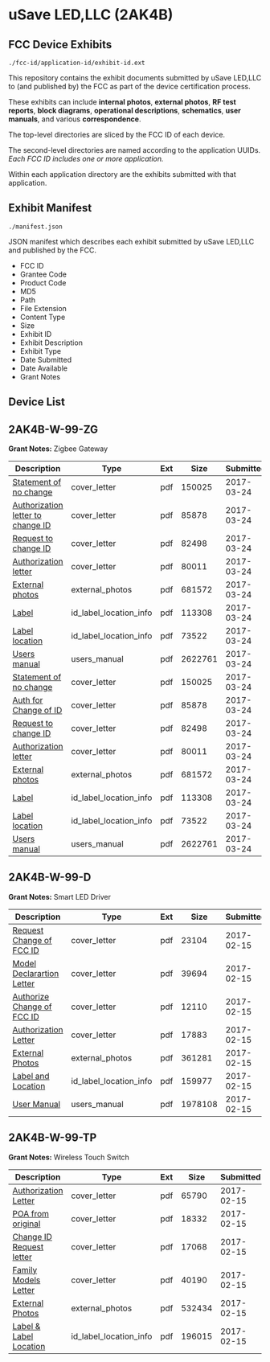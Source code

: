 # uSave LED,LLC (2AK4B)
## FCC Device Exhibits

```
./fcc-id/application-id/exhibit-id.ext
```

This repository contains the exhibit documents submitted by uSave LED,LLC to (and published by) the FCC as part of the device certification process.

These exhibits can include **internal photos**, **external photos**, **RF test reports**, **block diagrams**, **operational descriptions**, **schematics**, **user manuals**, and various **correspondence**.

The top-level directories are sliced by the FCC ID of each device.

The second-level directories are named according to the application UUIDs. *Each FCC ID includes one or more application.*

Within each application directory are the exhibits submitted with that application. 

## Exhibit Manifest

```
./manifest.json
```

JSON manifest which describes each exhibit submitted by uSave LED,LLC and published by the FCC.

- FCC ID
- Grantee Code
- Product Code
- MD5
- Path
- File Extension
- Content Type
- Size
- Exhibit ID
- Exhibit Description
- Exhibit Type
- Date Submitted
- Date Available
- Grant Notes

## Device List
## 2AK4B-W-99-ZG
**Grant Notes:** Zigbee Gateway

| Description | Type | Ext | Size | Submitted | Available |
| ----------- | ---- | --- | ---- | --------- | --------- |
| [Statement of no change](2AK4B-W-99-ZG/e98dc3aa5bd8197f5332f0ce11394ac0/3330914.pdf) | cover_letter | pdf | 150025 | 2017-03-24 | 2017-03-24 |
| [Authorization letter to change ID](2AK4B-W-99-ZG/e98dc3aa5bd8197f5332f0ce11394ac0/3330937.pdf) | cover_letter | pdf | 85878 | 2017-03-24 | 2017-03-24 |
| [Request to change ID](2AK4B-W-99-ZG/e98dc3aa5bd8197f5332f0ce11394ac0/3331134.pdf) | cover_letter | pdf | 82498 | 2017-03-24 | 2017-03-24 |
| [Authorization letter](2AK4B-W-99-ZG/e98dc3aa5bd8197f5332f0ce11394ac0/3331137.pdf) | cover_letter | pdf | 80011 | 2017-03-24 | 2017-03-24 |
| [External photos](2AK4B-W-99-ZG/e98dc3aa5bd8197f5332f0ce11394ac0/3330860.pdf) | external_photos | pdf | 681572 | 2017-03-24 | 2017-03-24 |
| [Label](2AK4B-W-99-ZG/e98dc3aa5bd8197f5332f0ce11394ac0/3331135.pdf) | id_label_location_info | pdf | 113308 | 2017-03-24 | 2017-03-24 |
| [Label location](2AK4B-W-99-ZG/e98dc3aa5bd8197f5332f0ce11394ac0/3331136.pdf) | id_label_location_info | pdf | 73522 | 2017-03-24 | 2017-03-24 |
| [Users manual](2AK4B-W-99-ZG/e98dc3aa5bd8197f5332f0ce11394ac0/3330952.pdf) | users_manual | pdf | 2622761 | 2017-03-24 | 2017-03-24 |
| [Statement of no change](2AK4B-W-99-ZG/8470ae8aa486ad28608f4b04e00e6163/3330914.pdf) | cover_letter | pdf | 150025 | 2017-03-24 | 2017-03-24 |
| [Auth for Change of ID](2AK4B-W-99-ZG/8470ae8aa486ad28608f4b04e00e6163/3330937.pdf) | cover_letter | pdf | 85878 | 2017-03-24 | 2017-03-24 |
| [Request to change ID](2AK4B-W-99-ZG/8470ae8aa486ad28608f4b04e00e6163/3331134.pdf) | cover_letter | pdf | 82498 | 2017-03-24 | 2017-03-24 |
| [Authorization letter](2AK4B-W-99-ZG/8470ae8aa486ad28608f4b04e00e6163/3331137.pdf) | cover_letter | pdf | 80011 | 2017-03-24 | 2017-03-24 |
| [External photos](2AK4B-W-99-ZG/8470ae8aa486ad28608f4b04e00e6163/3330860.pdf) | external_photos | pdf | 681572 | 2017-03-24 | 2017-03-24 |
| [Label](2AK4B-W-99-ZG/8470ae8aa486ad28608f4b04e00e6163/3331135.pdf) | id_label_location_info | pdf | 113308 | 2017-03-24 | 2017-03-24 |
| [Label location](2AK4B-W-99-ZG/8470ae8aa486ad28608f4b04e00e6163/3331136.pdf) | id_label_location_info | pdf | 73522 | 2017-03-24 | 2017-03-24 |
| [Users manual](2AK4B-W-99-ZG/8470ae8aa486ad28608f4b04e00e6163/3330952.pdf) | users_manual | pdf | 2622761 | 2017-03-24 | 2017-03-24 |
## 2AK4B-W-99-D
**Grant Notes:** Smart LED Driver

| Description | Type | Ext | Size | Submitted | Available |
| ----------- | ---- | --- | ---- | --------- | --------- |
| [Request Change of FCC ID](2AK4B-W-99-D/56c638acba0207721c2323782962efd2/3284307.pdf) | cover_letter | pdf | 23104 | 2017-02-15 | 2017-02-15 |
| [Model Declarartion Letter](2AK4B-W-99-D/56c638acba0207721c2323782962efd2/3284305.pdf) | cover_letter | pdf | 39694 | 2017-02-15 | 2017-02-15 |
| [Authorize Change of FCC ID](2AK4B-W-99-D/56c638acba0207721c2323782962efd2/3284306.pdf) | cover_letter | pdf | 12110 | 2017-02-15 | 2017-02-15 |
| [Authorization Letter](2AK4B-W-99-D/56c638acba0207721c2323782962efd2/3284309.pdf) | cover_letter | pdf | 17883 | 2017-02-15 | 2017-02-15 |
| [External Photos](2AK4B-W-99-D/56c638acba0207721c2323782962efd2/3234593.pdf) | external_photos | pdf | 361281 | 2017-02-15 | 2017-02-15 |
| [Label and Location](2AK4B-W-99-D/56c638acba0207721c2323782962efd2/3284308.pdf) | id_label_location_info | pdf | 159977 | 2017-02-15 | 2017-02-15 |
| [User Manual](2AK4B-W-99-D/56c638acba0207721c2323782962efd2/3284304.pdf) | users_manual | pdf | 1978108 | 2017-02-15 | 2017-02-15 |
## 2AK4B-W-99-TP
**Grant Notes:** Wireless Touch Switch

| Description | Type | Ext | Size | Submitted | Available |
| ----------- | ---- | --- | ---- | --------- | --------- |
| [Authorization Letter](2AK4B-W-99-TP/cbcf9c819ef224f4496d517157ed0ff0/3284649.pdf) | cover_letter | pdf | 65790 | 2017-02-15 | 2017-02-15 |
| [POA from original](2AK4B-W-99-TP/cbcf9c819ef224f4496d517157ed0ff0/3284650.pdf) | cover_letter | pdf | 18332 | 2017-02-15 | 2017-02-15 |
| [Change ID Request letter](2AK4B-W-99-TP/cbcf9c819ef224f4496d517157ed0ff0/3284651.pdf) | cover_letter | pdf | 17068 | 2017-02-15 | 2017-02-15 |
| [Family Models Letter](2AK4B-W-99-TP/cbcf9c819ef224f4496d517157ed0ff0/3284652.pdf) | cover_letter | pdf | 40190 | 2017-02-15 | 2017-02-15 |
| [External Photos](2AK4B-W-99-TP/cbcf9c819ef224f4496d517157ed0ff0/3228832.pdf) | external_photos | pdf | 532434 | 2017-02-15 | 2017-02-15 |
| [Label & Label Location](2AK4B-W-99-TP/cbcf9c819ef224f4496d517157ed0ff0/3284654.pdf) | id_label_location_info | pdf | 196015 | 2017-02-15 | 2017-02-15 |
